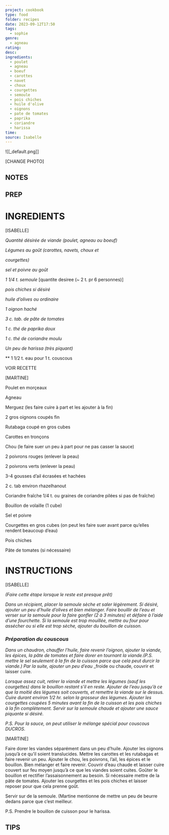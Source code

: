 ```yaml
---
project: cookbook
type: food
folder: recipes
date: 2023-09-12T17:50
tags:
  - sophie
genre:
  - agneau
rating: 
desc: 
ingredients:
  - poulet
  - agneau
  - boeuf
  - carottes
  - navet
  - choux
  - courgettes
  - semoule
  - pois chiches
  - huile d'olive
  - oignons
  - pate de tomates
  - paprika
  - coriandre
  - harissa
time: 
source: Isabelle
---
```


![[_default.png]]

[CHANGE PHOTO]


## NOTES




## PREP


# INGREDIENTS

[ISABELLE]

_Quantité désirée de viande_
_(poulet, agneau ou boeuf)_

_Légumes au goût_
_(carottes, navets, choux et_

_courgettes)_

_sel et poivre au goût_

_1 1/4 t. semoule_ [quantite desiree (~ 2 t. pr 6 personnes)]

_pois chiches si désiré_

_huile d’olives ou ordinaire_

_1 oignon haché_

_3 c. tab. de pâte de tomates_

_1 c. thé de paprika doux_

_1 c. thé de coriandre moulu_

_Un peu de harissa (très piquant)_

** 1 1/2 t. eau pour 1 t. couscous

VOIR RECETTE

[MARTINE]

Poulet en morçeaux

Agneau

Merguez (les faire cuire à part et les ajouter à la fin)

2 gros oignons coupés fin

Rutabaga coupé en gros cubes  

Carottes en tronçons

Chou (le faire suer un peu à part pour ne pas casser la sauce) 

2 poivrons rouges (enlever la peau)

2 poivrons verts (enlever la peau)

3-4 gousses d’ail écrasées et hachées

2 c. tab environ rhazelhanout 

Coriandre fraîche 1/4 t. ou graines de coriandre pilées si pas de fraîche) 

Bouillon de volaille (1 cube) 

Sel et poivre

Courgettes en gros cubes (on peut les faire suer avant parce qu’elles rendent beaucoup d’eau)

Pois chiches  

Pâte de tomates (si nécessaire)





# INSTRUCTIONS

[ISABELLE]

_(Faire cette étape lorsque le reste est presque_
_prêt)_

_Dans un récipient, placer la semoule sèche et_
_saler légèrement. Si désiré, ajouter un peu_
_d’huile d’olives et bien mélanger. Faire bouillir_
_de l’eau et verser sur la semoule pour la faire_
_gonfler (2 à 3 minutes) et défaire à l’aide_
_d’une fourchette. Si la semoule est trop mouillée,_
_mettre au four pour assécher ou si elle_
_est trop sèche, ajouter du bouillon de cuisson._

### _Préparation du couscous_

_Dans un chaudron, chauffer l’huile, faire revenir_
_l’oignon, ajouter la viande, les épices, la_
_pâte de tomates et faire dorer en tournant_
_la viande.(P.S. mettre le sel seulement à la_
_fin de la cuisson parce que cela peut durcir la_
_viande.) Par la suite, ajouter un peu d’eau_
_froide ou chaude, couvrir et laisser cuire.

_Lorsque assez cuit, retirer la viande et mettre_
_les légumes (sauf les courgettes) dans le_
_bouillon restant s’il en reste. Ajouter de l’eau_
_jusqu’à ce que la moitié des légumes soit_
_couverts, et remettre la viande sur le dessus._
_Cuire durant environ 1/2 hr. selon la grosseur_
_des légumes. Ajouter les courgettes coupées_
_5 minutes avant la fin de la cuisson et les_
_pois chiches à la fin complètement. Servir_
_sur la semoule chaude et ajouter une sauce_
_piquante si désiré._

_P.S. Pour la sauce, on peut utiliser le mélange_
_spécial pour couscous DUCROS._


[MARTINE]

Faire dorer les viandes séparément dans un peu d’huile. Ajouter les oignons jusqu’à ce qu’il soient translucides. Mettre les carottes et les rutabagas et faire revenir un peu. Ajouter le chou, les poivrons, l’ail, les épices et le bouillon. Bien mélanger et faire revenir. Couvrir d’eau chaude et laisser cuire couvert sur feu moyen jusqu’à ce que les viandes soient cuites. Goûter le bouillon et rectifier l’assaisonnement au besoin. Si nécessaire mettre de la pâte de tomates. Ajouter les courgettes et les pois chiches et laisser reposer pour que cela prenne goût.

Servir sur de la semoule. (Martine mentionne de mettre un peu de beurre dedans parce que c’est meilleur.  

P.S. Prendre le bouillon de cuisson pour le harissa.



## TIPS



